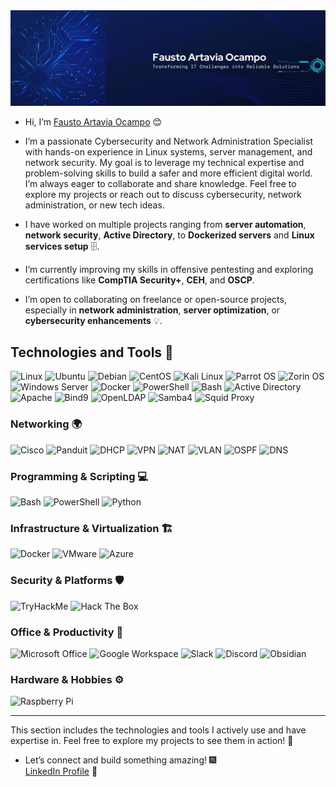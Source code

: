 <img src="https://raw.githubusercontent.com/fartaviao/fartaviao/refs/heads/main/Banner%20Fausto.jpg" alt="Banner Fausto Artavia Ocampo">

* Hi, I’m [Fausto Artavia Ocampo](https://www.linkedin.com/in/faustoartaviao/) :blush:  

* I’m a passionate Cybersecurity and Network Administration Specialist with hands-on experience in Linux systems, server management, and network security. My goal is to leverage my technical expertise and problem-solving skills to build a safer and more efficient digital world. I’m always eager to collaborate and share knowledge. Feel free to explore my projects or reach out to discuss cybersecurity, network administration, or new tech ideas.

* I have worked on multiple projects ranging from **server automation**, **network security**, **Active Directory**, to **Dockerized servers** and **Linux services setup** :file_cabinet:.

* I’m currently improving my skills in offensive pentesting and exploring certifications like **CompTIA Security+**, **CEH**, and **OSCP**.

* I’m open to collaborating on freelance or open-source projects, especially in **network administration**, **server optimization**, or **cybersecurity enhancements** :bulb:.
  

## Technologies and Tools 🚀

![Linux](https://img.shields.io/badge/Linux-FCC624?style=for-the-badge&logo=linux&logoColor=black)
![Ubuntu](https://img.shields.io/badge/Ubuntu-E95420?style=for-the-badge&logo=ubuntu&logoColor=white)
![Debian](https://img.shields.io/badge/Debian-A81D33?style=for-the-badge&logo=debian&logoColor=white)
![CentOS](https://img.shields.io/badge/CentOS-262577?style=for-the-badge&logo=centos&logoColor=white)
![Kali Linux](https://img.shields.io/badge/Kali_Linux-557C94?style=for-the-badge&logo=kalilinux&logoColor=white)
![Parrot OS](https://img.shields.io/badge/Parrot_OS-1DE9B6?style=for-the-badge&logo=parrotos&logoColor=white)
![Zorin OS](https://img.shields.io/badge/Zorin%20OS-0CC1F3?style=for-the-badge&logo=zorin&logoColor=white)
![Windows Server](https://img.shields.io/badge/Windows_Server-0078D6?style=for-the-badge&logo=windows&logoColor=white)
![Docker](https://img.shields.io/badge/Docker-2496ED?style=for-the-badge&logo=docker&logoColor=white)
![PowerShell](https://img.shields.io/badge/PowerShell-5391FE?style=for-the-badge&logo=powershell&logoColor=white)
![Bash](https://img.shields.io/badge/Bash-4EAA25?style=for-the-badge&logo=gnubash&logoColor=white)
![Active Directory](https://img.shields.io/badge/Active_Directory-0078D6?style=for-the-badge&logo=windows&logoColor=white)
![Apache](https://img.shields.io/badge/Apache-D22128?style=for-the-badge&logo=apache&logoColor=white)
![Bind9](https://img.shields.io/badge/Bind9-4B8BBE?style=for-the-badge&logo=dns&logoColor=white)
![OpenLDAP](https://img.shields.io/badge/OpenLDAP-2C2255?style=for-the-badge&logo=openldap&logoColor=white)
![Samba4](https://img.shields.io/badge/Samba-075C92?style=for-the-badge&logo=samba&logoColor=white)
![Squid Proxy](https://img.shields.io/badge/Squid_Proxy-FF7139?style=for-the-badge&logo=squid&logoColor=white)

### Networking 🌍
![Cisco](https://img.shields.io/badge/Cisco-1BA0D7?style=for-the-badge&logo=cisco&logoColor=white)
![Panduit](https://img.shields.io/badge/Panduit-00A4E4?style=for-the-badge&logo=structured-cabling&logoColor=white)
![DHCP](https://img.shields.io/badge/DHCP-0078D4?style=for-the-badge&logo=network&logoColor=white)
![VPN](https://img.shields.io/badge/VPN-00BFFF?style=for-the-badge&logo=protonvpn&logoColor=white)
![NAT](https://img.shields.io/badge/NAT-FFA500?style=for-the-badge&logo=network&logoColor=white)
![VLAN](https://img.shields.io/badge/VLAN-00CC99?style=for-the-badge&logo=cisco&logoColor=white)
![OSPF](https://img.shields.io/badge/OSPF-1A73E8?style=for-the-badge&logo=network&logoColor=white)
![DNS](https://img.shields.io/badge/DNS-4B8BBE?style=for-the-badge&logo=dns&logoColor=white)

### Programming & Scripting 💻
![Bash](https://img.shields.io/badge/Bash-4EAA25?style=for-the-badge&logo=gnubash&logoColor=white)
![PowerShell](https://img.shields.io/badge/PowerShell-5391FE?style=for-the-badge&logo=powershell&logoColor=white)
![Python](https://img.shields.io/badge/Python-3776AB?style=for-the-badge&logo=python&logoColor=white)

### Infrastructure & Virtualization 🏗️
![Docker](https://img.shields.io/badge/Docker-2496ED?style=for-the-badge&logo=docker&logoColor=white)
![VMware](https://img.shields.io/badge/VMware-607078?style=for-the-badge&logo=vmware&logoColor=white)
![Azure](https://img.shields.io/badge/Azure-0078D4?style=for-the-badge&logo=microsoftazure&logoColor=white)

### Security & Platforms 🛡️
![TryHackMe](https://img.shields.io/badge/TryHackMe-88CC14?style=for-the-badge&logo=tryhackme&logoColor=white)
![Hack The Box](https://img.shields.io/badge/Hack%20The%20Box-111927?style=for-the-badge&logo=hackthebox&logoColor=white)

### Office & Productivity 📂
![Microsoft Office](https://img.shields.io/badge/Microsoft_Office-D83B01?style=for-the-badge&logo=microsoft-office&logoColor=white)
![Google Workspace](https://img.shields.io/badge/Google_Workspace-4285F4?style=for-the-badge&logo=googleworkspace&logoColor=white)
![Slack](https://img.shields.io/badge/Slack-4A154B?style=for-the-badge&logo=slack&logoColor=white)
![Discord](https://img.shields.io/badge/Discord-7289DA?style=for-the-badge&logo=discord&logoColor=white)
![Obsidian](https://img.shields.io/badge/Obsidian-483699?style=for-the-badge&logo=obsidian&logoColor=white)

### Hardware & Hobbies ⚙️
![Raspberry Pi](https://img.shields.io/badge/Raspberry_Pi-A22846?style=for-the-badge&logo=raspberry-pi&logoColor=white)

---

This section includes the technologies and tools I actively use and have expertise in. Feel free to explore my projects to see them in action! 🚀


* Let’s connect and build something amazing! :fireworks:  
  [LinkedIn Profile](https://www.linkedin.com/in/faustoartaviao/) :sparkler:
